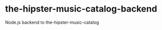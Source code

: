 the-hipster-music-catalog-backend
=================================

Node.js backend to the-hipster-music-catalog
